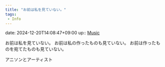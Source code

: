 ```yaml
---
title: "お前は私を見ていない。"
tags:
 - Info
---
```


date: 2024-12-20T14:08:47+09:00
up:: [Music](../Bar/Novel/Topics/Music.md)

お前は私を見ていない。
お前は私の作ったものも見ていない。
お前は作ったものを宛てたものも見ていない。

アニソンとアーティスト